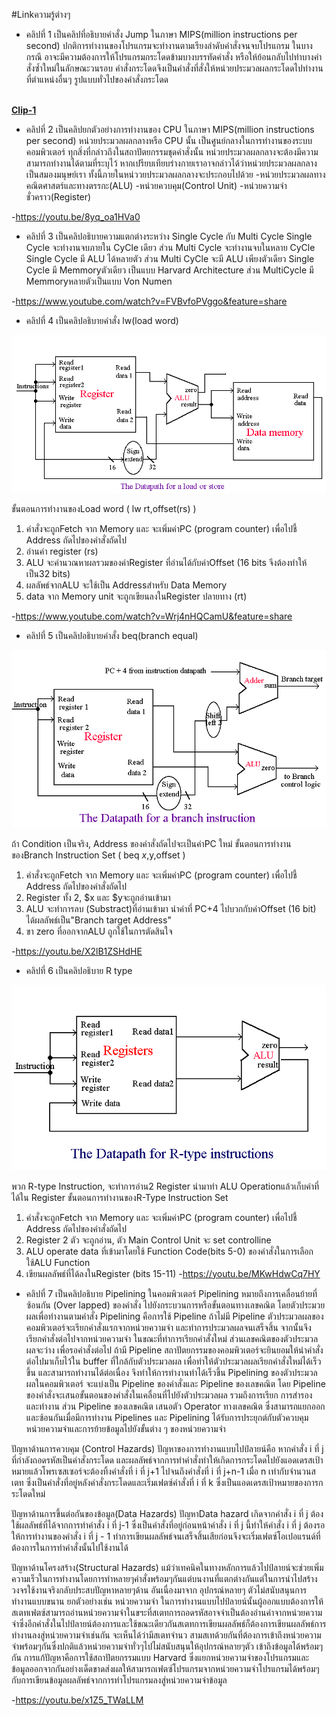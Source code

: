 #Linkความรู้ต่างๆ

- คลิปที่ 1
เป็นคลิปที่อธิบายคำสั่ง Jump ในภาษา MIPS(million instructions per second)
  ปกติการทำงานของโปรแกรมจะทำงานตามเรียงลำดับคำสั่งจนจบโปรแกรม ในบางกรณี อาจะมีความต้องการให้โปรแกรมกระโดดข้ามบางบรรทัดคำสั่ง หรือให้ย้อนกลับไปทำบางคำสั่งซ้ำใหม่ในลักษณะวนรอบ คำสั่งกระโดดจึงเป็นคำสั่งที่สั่งให้หน่วยประมวลผลกระโดดไปทำงานที่ตำแหน่งอื่นๆ รูปแบบทั่วไปของคำสั่งกระโดด


[<br>**Clip-1**](https://youtu.be/0736qy-U0ZM)
- คลิปที่ 2
เป็นคลิปยกตัวอย่างการทำงานของ CPU ในภาษา MIPS(million instructions per second)
  หน่วยประมวลผลกลางหรือ CPU นั้น เป็นศูนย์กลางในการทำงานของระบบคอมพิวเตอร์ ทุกสิ่งที่กล่าวถึงในสถาปัตยกรรมชุดคำสั่งนั้น หน่วยประมวลผลกลางจะต้องมีความสามารถทำงานได้ตามที่ระบุไว้ หากเปรียบเทียบร่างกายเราอาจกล่าวได้ว่าหน่วยประมวลผลกลางเป็นสมองมนุษย์เรา ทั้งนี้ภายในหน่ววยประมวลผลกลางจะประกอบไปด้วย 
-หน่วยประมวลผลทางคณิตศาสตร์และทางตรรกะ(ALU)
-หน่วยควบคุม(Control Unit)
-หน่วยความจำชั่วคราว(Register)


-https://youtu.be/8yq_oa1HVa0
- คลิปที่ 3
เป็นคลิปอธิบายความแตกต่างระหว่าง Single Cycle กับ Multi Cycle
  Single Cycle จะทำงานจบภายใน CyCle เดียว ส่วน Multi Cycle จะทำงานจบในหลาย CyCle
  Single Cycle มี ALU ได้หลายตัว ส่วน Multi CyCle จะมี ALU เพียงตัวเดียว
  Single Cycle มี Memmoryตัวเดียว เป็นแบบ Harvard Architecture ส่วน MultiCycle มี Memmoryหลายตัวเป็นแบบ Von Numen 

-https://www.youtube.com/watch?v=FVBvfoPVggo&feature=share
- คลิปที่ 4
เป็นคลิปอธิบายคำสั่ง lw(load word)

![รูปที่1](lwCN210.gif)

ขั้นตอนการทำงานของLoad word ( lw rt,offset(rs) )
1. คำสั่งจะถูกFetch จาก Memory และ จะเพิ่มค่าPC (program counter) เพื่อไปชี้
Address ถัดไปของคำสั่งถัดไป
2. อ่านค่า register (rs)
3. ALU จะคำนวณหาผลรวมของค่าRegister ที่อ่านได้กับค่าOffset
(16 bits จึงต้องทำให้เป็น32 bits)
4. ผลลัพธ์จากALU จะใช้เป็น Addressสำหรับ Data Memory
5. data จาก Memory unit จะถูกเขียนลงในRegister ปลายทาง (rt)

-https://www.youtube.com/watch?v=Wrj4nHQCamU&feature=share
- คลิปที่ 5
เป็นคลิปอธิบายคำสั่ง beq(branch equal)

![รูปที่3](branchCN210.gif)

ถ้า Condition เป็นจริง, Address ของคำสั่งถัดไปจะเป็นค่าPC ใหม่
ขั้นตอนการทำงานของBranch Instruction Set ( beq $x,$y,offset )
1. คำสั่งจะถูกFetch จาก Memory และ จะเพิ่มค่าPC (program counter) เพื่อไปชี้
Address ถัดไปของคำสั่งถัดไป
2. Register ทั้ง 2, $x และ $yจะถูกอ่านเข้ามา
3. ALU จะทำการลบ (Substract)ที่อ่านเข้ามา
นำค่าที่ PC+4 ไปบวกกับค่าOffset (16 bit) ได้ผลลัพธ์เป็น"Branch target Address"
4. ขา zero ที่ออกจากALU ถูกใช้ในการตัดสินใจ

-https://youtu.be/X2lB1ZSHdHE
- คลิปที่ 6
เป็นคลิปอธิบาย R type

![รูปที่2](r-typeCN210.gif)

พวก R-type Instruction, จะทำการอ่าน2 Register นำมาทำ ALU Operationแล้วเก็บค่าที่ได้ใน
Register 
ขั้นตอนการทำงานของR-Type Instruction Set
1. คำสั่งจะถูกFetch จาก Memory และ จะเพิ่มค่าPC (program counter) เพื่อไปชี้
Address ถัดไปของคำสั่งถัดไป
2. Register 2 ตัว จะถูกอ่าน, ตัว Main Control Unit จะ set controlline
3. ALU operate data ที่เข้ามาโดยใช้ Function Code(bits 5-0) ของคำสั่งในการเลือกใช้ALU Function
4. เขียนผลลัพธ์ที่ได้ลงในRegister (bits 15-11)
-https://youtu.be/MKwHdwCq7HY
- คลิปที่ 7
เป็นคลิปอธิบาย Pipelining
ในคอมพิวเตอร์ Pipelining หมายถึงการเคลื่อนย้ายที่ซ้อนกัน (Over lapped) ของคำสั่ง ไปยังกระบวนการหรือขั้นตอนทางเลขคณิต โดยตัวประมวยผลเพื่อทำงานตามคำสั่ง Pipelining คือการใช้ Pipeline ถ้าไม่มี Pipeline ตัวประมวลผลของคอมพิวเตอร์จะเรียกคำสั่งแรกจากหน่วยความจำ และทำการประมวลผลจนเสร็จสิ้น จากนั้นจึงเรียกคำสั่งต่อไปจากหน่วยความจำ ในขณะที่ทำการเรียกคำสั่งใหม่ ส่วนเลขคณิตของตัวประมวลผลจะว่าง เพื่อรอคำสั่งต่อไป ถ้ามี Pipeline สถาปัตยกรรมของคอมพิวเตอร์จะยินยอมให้นำคำสั่งต่อไปมาเก็บไว้ใน buffer ที่ใกล้กับตัวประมวลผล เพื่อทำให้ตัวประมวลผลเรียกคำสั่งใหม่ได้เร็วขึ้น และสามารถทำงานได้ต่อเนื่อง จึงทำให้การทำงานทำได้เร็วขึ้น
Pipelining ของตัวประมวลผลในคอมพิวเตอร์ จะแบ่งเป็น Pipeline ของคำสั่งและ Pipeline ของเลขคณิต โดย Pipeline ของคำสั่งจะเสนอขั้นตอนของคำสั่งในเคลื่อนที่ไปยังตัวประมวลผล รวมถึงการเรียก การสำรอง และทำงาน ส่วน Pipeline ของเลขคณิต เสนอตัว Operator ทางเลขคณิต ซึ่งสามารถแยกออกและซ้อนกันเมื่อมีการทำงาน Pipelines และ Pipelining ได้รับการประยุกต์กับตัวควบคุมหน่วยความจำและการย้ายข้อมูลไปยังขั้นต่าง ๆ ของหน่วยความจำ

ปัญหาด้านการควบคุม (Control Hazards) ปัญหาของการทำงานแบบไปป์ลายน์คือ หากคำสั่ง i ที่ j ที่กำลังถอดรหัสเป็นคำสั่งกระโดด และผลลัพธ์จากการทำคำสั่งทำให้เกิดการกระโดดไปยังแอดเดรสเป้าหมายแล้วโพรเซสเซอร์จะต้องทิ้งคำสั่งที่ i ที่ j+1 ไปจนถึงคำสั่งที่ i ที่ j+n-1 เมื่อ n เท่ากับจำนวนสเตท ซึ่งเป็นคำสั่งที่อยู่หลังคำสั่งกระโดดและเริ่มเฟตซ์คำสั่งที่ i ที่ k ซึ่งเป็นแอดเดรสเป้าหมายของการกระโดดใหม่

ปัญหาด้านการขึ้นต่อกันของข้อมูล(Data Hazards) ปัญหาData hazard เกิดจากคำสั่ง i ที่ j ต้องใช้ผลลัพธ์ที่ได้จากการทำคำสั่ง i ที่ j-1 ซึ่งเป็นคำสั่งที่อยู่ก่อนหน้าคำสั่ง i ที่ j นี้ทำให้คำสั่ง i ที่ j ต้องรอให้การทำงานของคำสั่ง i ที่ j - 1 ทำการเขียนผลลัพธ์จนเสร็จสิ้นเสียก่อนจึงจะเริ่มเฟตซ์โอเปอแรนด์ที่ต้องการในการทำคำสั่งนั้นไปใช้งานได้

ปัญหาด้านโครงสร้าง(Structural Hazards) แม้ว่าเทคนิคในทางหลักการแล้วไปป์ลายน์จะช่วยเพิ่มความเร็วในการทำงานโดยการทำหลายๆคำสั่งพร้อมๆกันแต่บนงานที่แตกต่างกันแต่ในการนำไปสร้างวงจรใช้งานจริงกลับประสบปัญหาหลายๆด้าน อันเนื่องมาจาก อุปกรณ์หลายๆ ตัวไม่สนับสนุนการทำงานแบบขนาน ยกตัวอย่างเช่น หน่วยความจำ ในการทำงานแบบไปป์ลายน์นั้นผู้ออกแบบต้องการให้สเตทเฟตซ์สามารถอ่านหน่วยความจำในขฯะที่สเตทการถอดรหัสอาจจำเป็นต้องอ่านค่าจากหน่วยความจำซึ่งอีกคำสั่งในไปป์ลายน์ต้องการและใช้ขณะเดียวกันสเตทการเขียนผลลัพธ์ก็ต้องการเขียนผลลัพธ์การทำงานลงสู่หน่วยความจำเช่นกัน จะเห็นได้ว่ามีสเตทจำนว สามสเทด้วยกันที่ต้องการเข้าถึงหน่วยความจำพร้อมๆกันซึ่งปกติแล้วหน่วยความจำทั่วๆไปไม่สนับสนุนให้อุปกรณ์หลายๆตัว เข้าถึงข้อมูลได้พร้อมๆกัน การแก้ปัญหาคือการใช้สถาปัตยกรรมแบบ Harvard ซึ่งแยกหน่วยความจำของโปรแกรมและข้อมูลออกจากกันอย่างเด็ดขาดส่งผลให้สามารถเฟตซ์โปรแกรมจากหน่วยความจำโปรแกรมได้พร้อมๆ กับการเขียนข้อมูลผลลัพธ์จากการทำโปรแกรมลงสู่หน่วยความจำข้อมูล

-https://youtu.be/x1Z5_TWaLLM
